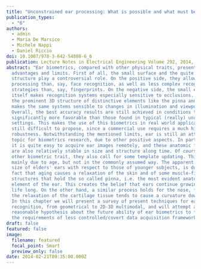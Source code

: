 ```yaml
---
title: "Unconstrained ear processing: What is possible and what must be done"
publication_types:
  - "6"
authors:
  - admin
  - Maria De Marsico
  - Michele Nappi
  - Daniel Riccio
doi: 10.1007/978-3-642-54080-6_6
publication: Lecture Notes in Electrical Engineering Volume 292, 2014, Pages 129-190
abstract: "Ear biometrics, compared with other physical traits, presents both
  advantages and limits. First of all, the small surface and the quite simple
  structure play a controversial role. On the positive side, they allow faster
  processing than, say, face recognition, as well as less complex recognition
  strategies than, say, fingerprints. On the negative side, the small ear area
  itself makes recognition systems especially sensitive to occlusions. Moreover,
  the prominent 3D structure of distinctive elements like the pinna and the lobe
  makes the same systems sensible to changes in illumination and viewpoint.
  Overall, the best accuracy results are still achieved in conditions that are
  significantly more favorable than those found in typical (really) uncontrolled
  settings. This makes the use of this biometrics in real world applications
  still difficult to propose, since a commercial use requires a much higher
  robustness. Notwithstanding the mentioned limits, ear is still an attractive
  topic for biometrics research, due to other positive aspects. In particular,
  it is quite easy to acquire ear images remotely, and these anatomic features
  are also relatively stable in size and structure along time. Of course, as any
  other biometric trait, they also call for some template updating. This is
  mainly due to age, but not in the commonly assumed way. The apparent bigger
  size of elders' ears with respect to those of younger subjects, is due to the
  fact that aging causes a relaxation of the skin and of some muscle-fibrous
  structures that hold the so called pinna, i.e. the most evident anatomical
  element of the ear. This creates the belief that ears continue growing all
  life long. On the other hand, a similar process holds for the nose, for which
  the relaxation of the cartilage tissue tends to cause a curvature downwards.
  In this chapter we will present a survey of present techniques for ear
  recognition, from geometrical to 2D-3D multimodal, and will attempt a
  reasonable hypothesis about the future ability of ear biometrics to fulfill
  the requirements of less controlled/covert data acquisition frameworks. "
draft: false
featured: false
image:
  filename: featured
  focal_point: Smart
  preview_only: false
date: 2014-02-21T09:35:00.000Z
---
```

